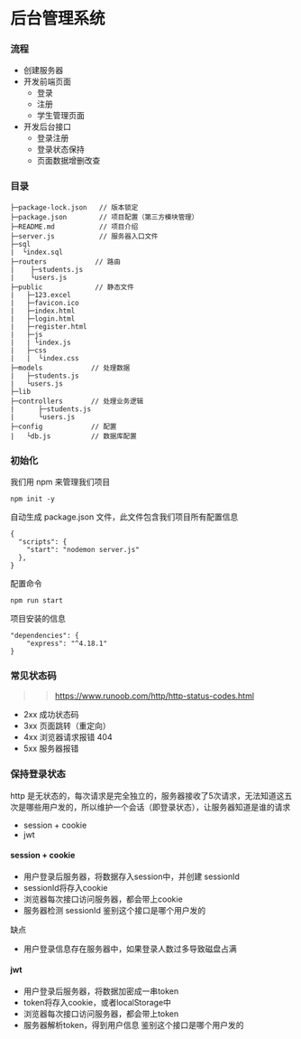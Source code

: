 # 后台管理系统

### 流程

* 创建服务器
* 开发前端页面
  * 登录
  * 注册
  * 学生管理页面
* 开发后台接口
  * 登录注册
  * 登录状态保持
  * 页面数据增删改查

### 目录

```
├─package-lock.json   // 版本锁定
├─package.json        // 项目配置（第三方模块管理）
├─README.md           // 项目介绍 
├─server.js           // 服务器入口文件
├─sql                
|  └index.sql
├─routers            // 路由
|    ├─students.js
|    └users.js
├─public             // 静态文件
|   ├─123.excel
|   ├─favicon.ico
|   ├─index.html
|   ├─login.html
|   ├─register.html
|   ├─js
|   | └index.js
|   ├─css
|   |  └index.css
├─models            // 处理数据 
|   ├─students.js
|   └users.js
├─lib
├─controllers       // 处理业务逻辑
|      ├─students.js
|      └users.js
├─config            // 配置
|   └db.js          // 数据库配置
```

### 初始化

我们用 npm 来管理我们项目

```
npm init -y
```

自动生成 package.json 文件，此文件包含我们项目所有配置信息

```
{
  "scripts": {
    "start": "nodemon server.js"
  },
}
```

配置命令

```
npm run start
```

项目安装的信息

```
"dependencies": {
    "express": "^4.18.1"
}
```

### 常见状态码

>> https://www.runoob.com/http/http-status-codes.html

* 2xx 成功状态码
* 3xx 页面跳转（重定向）
* 4xx 浏览器请求报错 404
* 5xx 服务器报错

### 保持登录状态
http 是无状态的，每次请求是完全独立的，服务器接收了5次请求，无法知道这五次是哪些用户发的，所以维护一个会话（即登录状态），让服务器知道是谁的请求

* session + cookie 
* jwt 

#### session + cookie 
* 用户登录后服务器，将数据存入session中，并创建 sessionId
* sessionId将存入cookie
* 浏览器每次接口访问服务器，都会带上cookie
* 服务器检测 sessionId 鉴别这个接口是哪个用户发的

缺点
* 用户登录信息存在服务器中，如果登录人数过多导致磁盘占满


#### jwt 
* 用户登录后服务器，将数据加密成一串token
* token将存入cookie，或者localStorage中
* 浏览器每次接口访问服务器，都会带上token
* 服务器解析token，得到用户信息 鉴别这个接口是哪个用户发的

